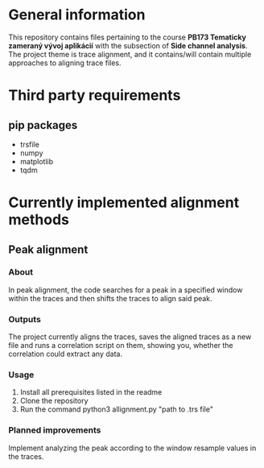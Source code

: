 # General information
This repository contains files pertaining to the course **PB173 Tematicky zameraný vývoj aplikácií** with the subsection of **Side channel analysis**. The project theme is trace alignment, and it contains/will contain multiple approaches to aligning trace files.
# Third party requirements
## pip packages
- trsfile
- numpy
- matplotlib
- tqdm
# Currently implemented alignment methods
## Peak alignment
### About
In peak alignment, the code searches for a peak in a specified window within the traces and then shifts the traces to align said peak.
### Outputs
The project currently aligns the traces, saves the aligned traces as a new file and runs a correlation script on them, showing you, whether the correlation could extract any data.
### Usage
1. Install all prerequisites listed in the readme
2. Clone the repository
3. Run the command python3 allignment.py "path to .trs file"
### Planned improvements
Implement analyzing the peak according to the window resample values in the traces.
